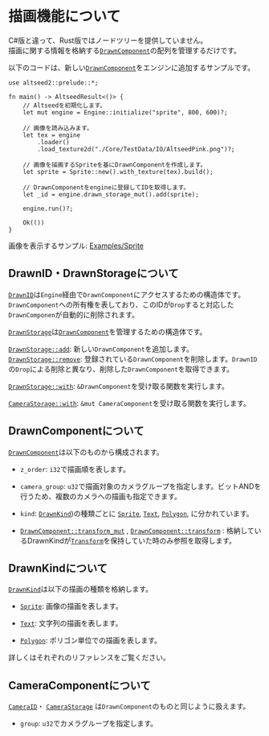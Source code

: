 # 描画機能について

C#版と違って、Rust版ではノードツリーを提供していません。  
描画に関する情報を格納する[`DrawnComponent`](../../component/drawn/struct.DrawnComponent.html)の配列を管理するだけです。

以下のコードは、新しい[`DrawnComponent`](../../component/drawn/struct.DrawnComponent.html)をエンジンに追加するサンプルです。

```no_run
use altseed2::prelude::*;

fn main() -> AltseedResult<()> {
    // Altseedを初期化します。
    let mut engine = Engine::initialize("sprite", 800, 600)?;

    // 画像を読み込みます。
    let tex = engine
        .loader()
        .load_texture2d("./Core/TestData/IO/AltseedPink.png")?;

    // 画像を描画するSpriteを基にDrawnComponentを作成します。
    let sprite = Sprite::new().with_texture(tex).build();
  
    // DrawnComponentをengineに登録してIDを取得します。
    let _id = engine.drawn_storage_mut().add(sprite);

    engine.run()?;

    Ok(())
}
```

画像を表示するサンプル: [Examples/Sprite](../../examples/_01_sprite.rs)

## DrawnID・DrawnStorageについて
[`DrawnID`](../../component/drawn/struct.DrawnID.html)は`Engine`経由で`DrawnComponent`にアクセスするための構造体です。
`DrawnComponent`への所有権を表しており、このIDが`Drop`すると対応した`DrawnComponen`が自動的に削除されます。

[`DrawnStorage`](../../component/drawn/struct.DrawnStorage.html)は[`DrawnComponent`](../../component/drawn/struct.DrawnComponent.html)を管理するための構造体です。

[`DrawnStorage::add`](../../component/drawn/struct.DrawnStorage.html#method.add): 新しい`DrawnComponent`を追加します。
[`DrawnStorage::remove`](../../component/drawn/struct.DrawnStorage.html#method.remove): 登録されている`DrawnComponent`を削除します。`DrawnID`の`Drop`による削除と異なり、削除した`DrawnComponent`を取得できます。

[`DrawnStorage::with`](../../component/drawn/struct.DrawnStorage.html#method.with): `&DrawnComponent`を受け取る関数を実行します。

[`CameraStorage::with`](../../component/camera/struct.CameraStorage.html#method.with): `&mut CameraComponent`を受け取る関数を実行します。

## DrawnComponentについて
[`DrawnComponent`](../../component/drawn/struct.DrawnComponent.html)は以下のものから構成されます。

- `z_order`: `i32`で描画順を表します。
- `camera_group`: `u32`で描画対象のカメラグループを指定します。ビットANDを行うため、複数のカメラへの描画も指定できます。
- `kind`: [`DrawnKind`](../../component/drawn_kind/enum.DrawnKind.html))の種類ごとに
  [`Sprite`](../../component/drawn_kind/struct.Sprite.html),
  [`Text`](../../component/drawn_kind/struct.Text.html),
  [`Polygon`](../../component/drawn_kind/struct.Polygon.html),
  に分かれています。

- [`DrawnComponent::transform_mut`](../../component/drawn/struct.DrawnComponent.html#methods.transform_mut.html)
  , [`DrawnComponent::transform`](../../component/drawn/struct.DrawnComponent.html#methods.transform.html)
  : 格納しているDrawnKindが[`Transform`](../../math/transform/struct.Transform.html)を保持していた時のみ参照を取得します。

## DrawnKindについて
[`DrawnKind`](../../component/drawn_kind/enum.DrawnKind.html)は以下の描画の種類を格納します。

- [`Sprite`](../../component/drawn_kind/struct.Sprite.html): 画像の描画を表します。

- [`Text`](../../component/drawn_kind/struct.Text.html): 文字列の描画を表します。

- [`Polygon`](../../component/drawn_kind/struct.Polygon.html): ポリゴン単位での描画を表します。

詳しくはそれぞれのリファレンスをご覧ください。

## CameraComponentについて
[`CameraID`](../../components/camera/struct.CameraID.html)・
[`CameraStorage`](../../components/camera/struct.CameraStorage.html)
は`DrawnComponent`のものと同じように扱えます。

- `group`: `u32`でカメラグループを指定します。
